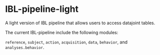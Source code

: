 # IBL-pipeline-light
A light version of IBL pipeline that allows users to access datajoint tables.

The current IBL-pipeline include the following modules:

`reference`, `subject`, `action`, `acquisition`, `data`, `behavior`, and `analyses.behavior`.
